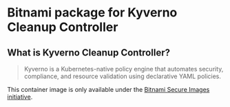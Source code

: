 # Bitnami package for Kyverno Cleanup Controller

## What is Kyverno Cleanup Controller?

> Kyverno is a Kubernetes-native policy engine that automates security, compliance, and resource validation using declarative YAML policies.

This container image is only available under the [Bitnami Secure Images initiative](https://news.broadcom.com/app-dev/broadcom-introduces-bitnami-secure-images-for-production-ready-containerized-applications).